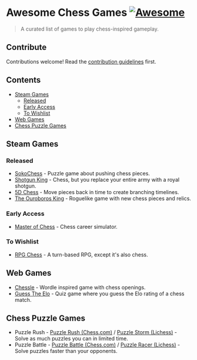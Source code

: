 # Awesome Chess Games [![Awesome](https://awesome.re/badge.svg)](https://awesome.re) <!-- omit in toc -->

> A curated list of games to play chess-inspired gameplay.

## Contribute <!-- omit in toc -->

Contributions welcome! Read the [contribution guidelines](contributing.md) first.

## Contents <!-- omit in toc -->
- [Steam Games](#steam-games)
  - [Released](#released)
  - [Early Access](#early-access)
  - [To Wishlist](#to-wishlist)
- [Web Games](#web-games)
- [Chess Puzzle Games](#chess-puzzle-games)




## Steam Games

### Released

- [SokoChess](https://store.steampowered.com/app/1960400/SokoChess/) - Puzzle game about pushing chess pieces.
- [Shotgun King](https://store.steampowered.com/app/1972440/Shotgun_King_The_Final_Checkmate/) - Chess, but you replace your entire army with a royal shotgun.
- [5D Chess](https://store.steampowered.com/app/1349230/5D_Chess_With_Multiverse_Time_Travel/) - Move pieces back in time to create branching timelines.
- [The Ouroboros King](https://store.steampowered.com/app/2096510/The_Ouroboros_King/) - Roguelike game with new chess pieces and relics.

### Early Access

- [Master of Chess](https://store.steampowered.com/app/2248900/Master_of_Chess/) - Chess career simulator.

### To Wishlist

- [RPG Chess](https://store.steampowered.com/app/3383450/RPG_Chess/) - A turn-based RPG, except it's also chess.


## Web Games

- [Chessle](https://jackli.gg/chessle/) - Wordle inspired game with chess openings.
- [Guess The Elo](https://guesstheelo.com/) - Quiz game where you guess the Elo rating of a chess match.

## Chess Puzzle Games

- Puzzle Rush - [Puzzle Rush (Chess.com)](https://www.chess.com/puzzles/rush) / [Puzzle Storm (Lichess)](https://lichess.org/storm) - Solve as much puzzles you can in limited time.
- Puzzle Battle - [Puzzle Battle (Chess.com)](https://www.chess.com/puzzles/battle) / [Puzzle Racer (Lichess)](https://lichess.org/racer) - Solve puzzles faster than your opponents.